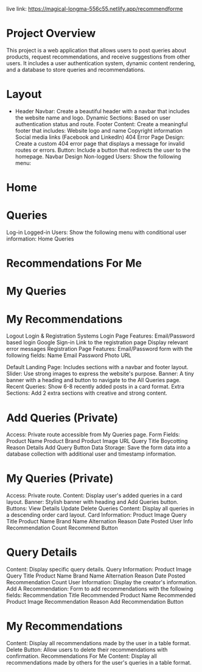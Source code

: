 live link: https://magical-longma-556c55.netlify.app/recommendforme

# Project Overview 

This project is a web application that allows users to post queries about products, request recommendations, and receive suggestions from other users. It includes a user authentication system, dynamic content rendering, and a database to store queries and recommendations.

# Layout
* Header
Navbar: Create a beautiful header with a navbar that includes the website name and logo.
Dynamic Sections: Based on user authentication status and route.
Footer
Content: Create a meaningful footer that includes:
Website logo and name
Copyright information
Social media links (Facebook and LinkedIn)
404 Error Page
Design: Create a custom 404 error page that displays a message for invalid routes or errors.
Button: Include a button that redirects the user to the homepage.
Navbar Design
Non-logged Users: Show the following menu:
# Home
# Queries
Log-in
Logged-in Users: Show the following menu with conditional user information:
Home
Queries
# Recommendations For Me
# My Queries
# My Recommendations
Logout
Login & Registration Systems
Login Page
Features:
Email/Password based login
Google Sign-in
Link to the registration page
Display relevant error messages
Registration Page
Features:
Email/Password form with the following fields:
Name
Email
Password
Photo URL


Default Landing Page: Includes sections with a navbar and footer layout.
Slider: Use strong images to express the website's purpose.
Banner: A tiny banner with a heading and button to navigate to the All Queries page.
Recent Queries: Show 6-8 recently added posts in a card format.
Extra Sections: Add 2 extra sections with creative and strong content.
# Add Queries (Private)
Access: Private route accessible from My Queries page.
Form Fields:
Product Name
Product Brand
Product Image URL
Query Title
Boycotting Reason Details
Add Query Button
Data Storage: Save the form data into a database collection with additional user and timestamp information.
# My Queries (Private)
Access: Private route.
Content: Display user's added queries in a card layout.
Banner: Stylish banner with heading and Add Queries button.
Buttons:
View Details
Update
Delete
Queries
Content: Display all queries in a descending order card layout.
Card Information:
Product Image
Query Title
Product Name
Brand Name
Alternation Reason
Date Posted
User Info
Recommendation Count
Recommend Button
# Query Details
Content: Display specific query details.
Query Information:
Product Image
Query Title
Product Name
Brand Name
Alternation Reason
Date Posted
Recommendation Count
User Information: Display the creator's information.
Add A Recommendation: Form to add recommendations with the following fields:
Recommendation Title
Recommended Product Name
Recommended Product Image
Recommendation Reason
Add Recommendation Button
# My Recommendations
Content: Display all recommendations made by the user in a table format.
Delete Button: Allow users to delete their recommendations with confirmation.
Recommendations For Me
Content: Display all recommendations made by others for the user's queries in a table format.

